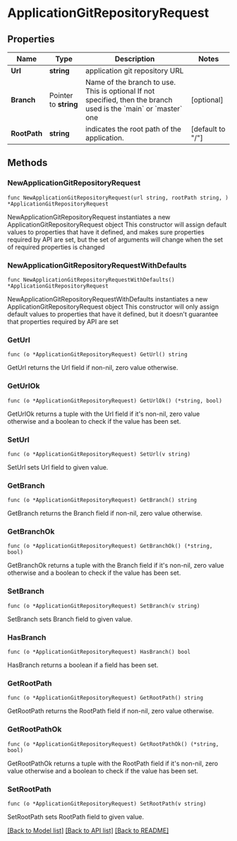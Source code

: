 # ApplicationGitRepositoryRequest

## Properties

Name | Type | Description | Notes
------------ | ------------- | ------------- | -------------
**Url** | **string** | application git repository URL | 
**Branch** | Pointer to **string** | Name of the branch to use. This is optional If not specified, then the branch used is the &#x60;main&#x60; or &#x60;master&#x60; one  | [optional] 
**RootPath** | **string** | indicates the root path of the application. | [default to "/"]

## Methods

### NewApplicationGitRepositoryRequest

`func NewApplicationGitRepositoryRequest(url string, rootPath string, ) *ApplicationGitRepositoryRequest`

NewApplicationGitRepositoryRequest instantiates a new ApplicationGitRepositoryRequest object
This constructor will assign default values to properties that have it defined,
and makes sure properties required by API are set, but the set of arguments
will change when the set of required properties is changed

### NewApplicationGitRepositoryRequestWithDefaults

`func NewApplicationGitRepositoryRequestWithDefaults() *ApplicationGitRepositoryRequest`

NewApplicationGitRepositoryRequestWithDefaults instantiates a new ApplicationGitRepositoryRequest object
This constructor will only assign default values to properties that have it defined,
but it doesn't guarantee that properties required by API are set

### GetUrl

`func (o *ApplicationGitRepositoryRequest) GetUrl() string`

GetUrl returns the Url field if non-nil, zero value otherwise.

### GetUrlOk

`func (o *ApplicationGitRepositoryRequest) GetUrlOk() (*string, bool)`

GetUrlOk returns a tuple with the Url field if it's non-nil, zero value otherwise
and a boolean to check if the value has been set.

### SetUrl

`func (o *ApplicationGitRepositoryRequest) SetUrl(v string)`

SetUrl sets Url field to given value.


### GetBranch

`func (o *ApplicationGitRepositoryRequest) GetBranch() string`

GetBranch returns the Branch field if non-nil, zero value otherwise.

### GetBranchOk

`func (o *ApplicationGitRepositoryRequest) GetBranchOk() (*string, bool)`

GetBranchOk returns a tuple with the Branch field if it's non-nil, zero value otherwise
and a boolean to check if the value has been set.

### SetBranch

`func (o *ApplicationGitRepositoryRequest) SetBranch(v string)`

SetBranch sets Branch field to given value.

### HasBranch

`func (o *ApplicationGitRepositoryRequest) HasBranch() bool`

HasBranch returns a boolean if a field has been set.

### GetRootPath

`func (o *ApplicationGitRepositoryRequest) GetRootPath() string`

GetRootPath returns the RootPath field if non-nil, zero value otherwise.

### GetRootPathOk

`func (o *ApplicationGitRepositoryRequest) GetRootPathOk() (*string, bool)`

GetRootPathOk returns a tuple with the RootPath field if it's non-nil, zero value otherwise
and a boolean to check if the value has been set.

### SetRootPath

`func (o *ApplicationGitRepositoryRequest) SetRootPath(v string)`

SetRootPath sets RootPath field to given value.



[[Back to Model list]](../README.md#documentation-for-models) [[Back to API list]](../README.md#documentation-for-api-endpoints) [[Back to README]](../README.md)


